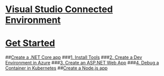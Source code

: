 # [Visual Studio Connected Environment](visual-studio-connected-environment.md)

# [Get Started](get-started.md)
##[Create a .NET Core app](get-started-netcore-01.md)
###[1. Install Tools](get-started-netcore-01.md)
###[2. Create a Dev Environment in Azure](get-started-netcore-02.md)
###[3. Create an ASP.NET Web App](get-started-netcore-03.md)
###[4. Debug a Container in Kubernetes](get-started-netcore-04.md)
##[Create a Node.js app](get-started-nodejs-01.md)
